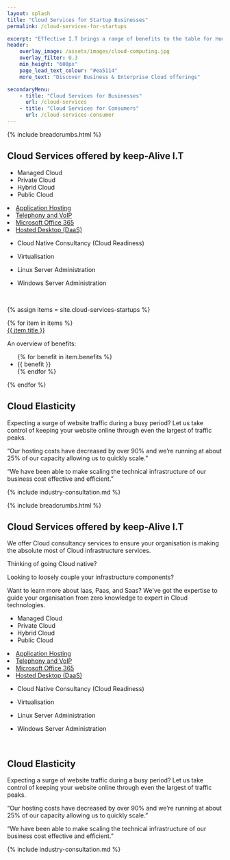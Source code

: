 ```yaml
---
layout: splash
title: "Cloud Services for Startup Businesses"
permalink: /cloud-services-for-startups

excerpt: "Effective I.T brings a range of benefits to the table for Homes and Workplaces. Explore the benefits that our services encourage."
header:
    overlay_image: /assets/images/cloud-computing.jpg
    overlay_filter: 0.3
    min_height: "600px" 
    page_lead_text_colour: "#ea5114"
    more_text: "Discover Business & Enterprise Cloud offerings"

secondaryMenu:
    - title: "Cloud Services for Businesses"
      url: /cloud-services
    - title: "Cloud Services for Consumers"
      url: /cloud-services-consumer
---
```


{% include breadcrumbs.html %}

## <i class="fas fa-cloud page-title-icon" aria-hidden="true"></i> Cloud Services offered by keep-Alive I.T

- Managed Cloud
- Private Cloud
- Hybrid Cloud
- Public Cloud

<li><a title="Application Hosting" href="/it-operations-consultancy/application-hosting">Application Hosting</a></li>


<li><a title="Telephony and VoIP" href="/it-operations-consultancy/telephony-voip">Telephony and VoIP</a></li>
<li><a title="Microsoft Office 365" href="/it-operations-consultancy/office-365-for-business">Microsoft Office 365</a></li>

<li><a title="Hosted Desktop (DaaS)" href="/it-operations-consultancy/hosted-desktops">Hosted Desktop (DaaS)</a></li>


- Cloud Native Consultancy (Cloud Readiness)
- Virtualisation

- Linux Server Administration
- Windows Server Administration

<img class="lazy img-respnsive" data-src="/assets/images/cloud/aws-logo.png"/>
<img class="lazy img-respnsive" data-src="/assets/images/cloud/google-cloud-logo.png"/>
<img class="lazy img-respnsive" data-src="/assets/images/cloud/microsoft-azure-logo.png"/>
<img class="lazy img-respnsive" data-src="/assets/images/cloud/linode-logo.jpg"/>
<img class="lazy img-respnsive" data-src="/assets/images/cloud/oci-logo.png"/>

{% assign items = site.cloud-services-startups %}

<div class="container">
    <div class="row">    
        {% for item in items %}            
            <div class="col-xs-12 col-sm-6 col-md-4 reason-container">
                <div class="reason-item">
                    <img class="lazy" data-src="{{ item.icon }}"/>
                    <div class="item-title">
                        <a href="{{ item.url }}">{{ item.title }}</a>
                    </div>
                    <div class="item-description">
                        <p>An overview of benefits:</p>
                        <ul>
                             {% for benefit in item.benefits %}
                                <li>{{ benefit }}</li>
                             {% endfor %}
                        </ul>
                    </div>
                </div>
            </div>
        {% endfor %}
    </div>
</div>



## Cloud Elasticity
Expecting a surge of website traffic during a busy period? Let us take control of keeping your website online through even the largest of traffic peaks.


<p>“Our hosting costs have decreased by over 90% and we’re running at about 25% of our capacity allowing us to quickly&nbsp;scale.”</p>

<p>“We have been able to make scaling the technical infrastructure of our business cost effective and&nbsp;efficient.”</p>

{% include industry-consultation.md %}


{% include breadcrumbs.html %}

## <i class="fas fa-user-tie page-title-icon" aria-hidden="true"></i> Cloud Services offered by keep-Alive I.T

We offer Cloud consultancy services to ensure your organisation is making the absolute most of Cloud infrastructure services.

Thinking of going Cloud native?

Looking to loosely couple your infrastructure components?

Want to learn more about Iaas, Paas, and Saas? We've got the expertise to guide your organisation from zero knowledge to expert in Cloud technologies.

- Managed Cloud
- Private Cloud
- Hybrid Cloud
- Public Cloud

<li><a title="Application Hosting" href="/it-operations-consultancy/application-hosting">Application Hosting</a></li>


<li><a title="Telephony and VoIP" href="/it-operations-consultancy/telephony-voip">Telephony and VoIP</a></li>
<li><a title="Microsoft Office 365" href="/it-operations-consultancy/office-365-for-business">Microsoft Office 365</a></li>

<li><a title="Hosted Desktop (DaaS)" href="/it-operations-consultancy/hosted-desktops">Hosted Desktop (DaaS)</a></li>


- Cloud Native Consultancy (Cloud Readiness)
- Virtualisation

- Linux Server Administration
- Windows Server Administration

<img class="lazy img-respnsive" data-src="/assets/images/cloud/aws-logo.png"/>
<img class="lazy img-respnsive" data-src="/assets/images/cloud/google-cloud-logo.png"/>
<img class="lazy img-respnsive" data-src="/assets/images/cloud/microsoft-azure-logo.png"/>
<img class="lazy img-respnsive" data-src="/assets/images/cloud/linode-logo.jpg"/>
<img class="lazy img-respnsive" data-src="/assets/images/cloud/oci-logo.png"/>


## Cloud Elasticity
Expecting a surge of website traffic during a busy period? Let us take control of keeping your website online through even the largest of traffic peaks.


<p>“Our hosting costs have decreased by over 90% and we’re running at about 25% of our capacity allowing us to quickly&nbsp;scale.”</p>

<p>“We have been able to make scaling the technical infrastructure of our business cost effective and&nbsp;efficient.”</p>

{% include industry-consultation.md %}